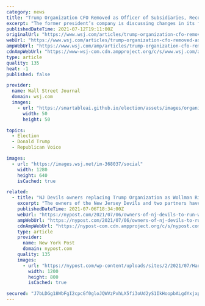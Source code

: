 ```yaml
---
category: news
title: "Trump Organization CFO Removed as Officer of Subsidiaries, Records Show"
excerpt: "The former president’s company is discussing changes in its financial leadership after an indictment accused longtime Trump finance chief Allen Weisselberg of a 15-year tax-fraud, which he denies."
publishedDateTime: 2021-07-12T19:11:00Z
originalUrl: "https://www.wsj.com/articles/trump-organization-cfo-removed-as-officer-of-subsidiaries-records-show-11626120671?mod=breakingnews"
webUrl: "https://www.wsj.com/articles/trump-organization-cfo-removed-as-officer-of-subsidiaries-records-show-11626120671?mod=breakingnews"
ampWebUrl: "https://www.wsj.com/amp/articles/trump-organization-cfo-removed-as-officer-of-subsidiaries-records-show-11626120671"
cdnAmpWebUrl: "https://www-wsj-com.cdn.ampproject.org/c/s/www.wsj.com/amp/articles/trump-organization-cfo-removed-as-officer-of-subsidiaries-records-show-11626120671"
type: article
quality: 135
heat: -1
published: false

provider:
  name: Wall Street Journal
  domain: wsj.com
  images:
    - url: "https://smartableai.github.io/election/assets/images/organizations/wsj.com-50x50.jpg"
      width: 50
      height: 50

topics:
  - Election
  - Donald Trump
  - Republican Voice

images:
  - url: "https://images.wsj.net/im-368037/social"
    width: 1280
    height: 640
    isCached: true

related:
  - title: "NJ Devils owners replacing Trump Organization as Wollman Rink operator"
    excerpt: "The owners of the New Jersey Devils and two partners have been selected to run Wollman Rink in Central Park after the city booted its long-term operator, the Trump Organization."
    publishedDateTime: 2021-07-06T18:34:00Z
    webUrl: "https://nypost.com/2021/07/06/owners-of-nj-devils-to-run-wollman-rink-in-central-park/"
    ampWebUrl: "https://nypost.com/2021/07/06/owners-of-nj-devils-to-run-wollman-rink-in-central-park/amp/"
    cdnAmpWebUrl: "https://nypost-com.cdn.ampproject.org/c/s/nypost.com/2021/07/06/owners-of-nj-devils-to-run-wollman-rink-in-central-park/amp/"
    type: article
    provider:
      name: New York Post
      domain: nypost.com
    quality: 135
    images:
      - url: "https://nypost.com/wp-content/uploads/sites/2/2021/07/HarrisBlitzer.jpg?quality=90&strip=all&w=1200"
        width: 1200
        height: 800
        isCached: true

secured: "J7bLDGg18WbFgI2cpcGf0gloJQWVzPxhLX5fi3oUd2yS1IkHoopbALgdYxjxphtibWkdNd+B8AFlBGIVaSo8/52obQmRNpcf6fI3waRUS+7Cf+C/6SyEeBFTGL7g8hcJAhfBSJciT0Z3BBkABErmPaYyxIUYxCwFiQDh7jqOQfGoVtcMrQMmK/6wIrfyXDDkUGrmoHxRT2CeFT9XCnfD1+tb9/uqcG6XZkjv4oGGKtD3PZp4mIect5u9F8feckUL6p/VIXdoL054IA506Yz8ab+n+q2iK1djMP461XESlgBOINgHR4xbKlOQRKKttOUbPG0aZW6UZ8T3UHbqp9vQk0PlKkAPMF+fVk7nEFahLPc=;vyDoLBVQIe014NietNc4Ng=="
---
```


